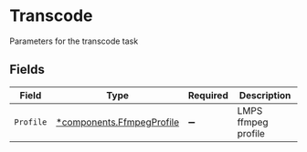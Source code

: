 # Transcode

Parameters for the transcode task


## Fields

| Field                                                                 | Type                                                                  | Required                                                              | Description                                                           |
| --------------------------------------------------------------------- | --------------------------------------------------------------------- | --------------------------------------------------------------------- | --------------------------------------------------------------------- |
| `Profile`                                                             | [*components.FfmpegProfile](../../models/components/ffmpegprofile.md) | :heavy_minus_sign:                                                    | LMPS ffmpeg profile                                                   |